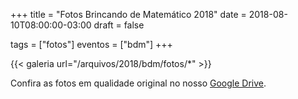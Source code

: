 +++
title = "Fotos Brincando de Matemático 2018"
date = 2018-08-10T08:00:00-03:00
draft = false

tags = ["fotos"]
eventos = ["bdm"]
+++

{{< galeria url="/arquivos/2018/bdm/fotos/*" >}}

Confira as fotos em qualidade original no nosso [Google Drive](https://drive.google.com/drive/folders/1z6d5c1FidR29U2yPhp0E62_p3j2rHwgn?usp=sharing).
